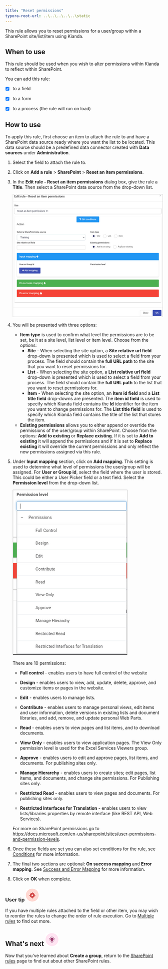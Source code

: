 ```yaml
---
title: "Reset permissions"
typora-root-url: ..\..\..\..\..\static
---
```


This rule allows you to reset permissions for a user/group within a SharePoint site/list/item using Kianda.

## When to use

This rule should be used when you wish to alter permissions within Kianda to reflect within SharePoint. 

You can add this rule:

- [x] to a field

- [x] to a form 

- [x] to a process (the rule will run on load)

 

## How to use

To apply this rule, first choose an item to attach the rule to and have a SharePoint data source ready where you want the list to be located. This data source should be a predefined data connector created with **Data sources** under **Administration**. 

1. Select the field to attach the rule to.

2. Click on **Add a rule** > **SharePoint** > **Reset an item permissions**.

3. In the **Edit rule - Reset an item permissions** dialog box, give the rule a **Title**. Then select a SharePoint data source from the drop-down list.

    ![Reset an item permissions dialog box](/images/reset-permis-rule.jpg)

4. You will be presented with three options:
   - **Item type** is used to confirm what level the permissions are to be set, be it at a site level, list level or item level. Choose from the options:
     - **Site** - When selecting the site option, a **Site relative url field** drop-down is presented which is used to select a field from your process. The field should contain the **full URL path** to the site that you want to reset permissions for.
     - **List** - When selecting the site option, a **List relative url field** drop-down is presented which is used  to select a field from your process. The field should contain the **full URL path** to the list that you want to reset permissions for. 
     - **Item** - When selecting the site option, an **Item id field** and a **List title field** drop-downs are presented. The **item id field** is used to specify which Kianda field contains the **Id** identifier for the item you want to change permissions for. The **List title field** is used to specify which Kianda field contains the title of the list that stores the item.
   - **Existing permissions** allows you to either append or override the permissions of the user/group within SharePoint. Choose from the options: **Add to existing** or **Replace existing**. If it is set to **Add to existing** it will append the permissions and if it is set to **Replace existing** it will override the current permissions and only reflect the new permissions assigned via this rule. 
   
5. Under **Input mapping** section, click on **Add mapping**. This setting is used to determine what level of permissions the user/group will be assigned.
   For **User or Group id**, select the field where the user is stored. This could be either a User Picker field or a text field.
   Select the **Permission level** from the drop-down list.  

    ![Permissions in SharePoint dialog box](/images/permissions-rule.jpg)

   There are 10 permissions:

   - **Full control** - enables users to have full control of the website

   - **Design** - enables users to view, add, update, delete, approve, and customize items or pages in the website.

   - **Edit** -  enables users to manage lists.

   - **Contribute** - enables users to manage personal views, edit items and user information, delete versions in existing lists and document libraries, and add, remove, and update personal Web Parts.

   - **Read** -  enables users to view pages and list items, and to download documents.

   - **View Only** - enables users to view application pages. The View Only permission level is used for the Excel Services Viewers group.

   - **Approve** - enables users to edit and approve pages, list items, and documents. For publishing sites only.

   - **Manage Hierarchy** - enables users to create sites; edit pages, list items, and documents, and change site permissions. For Publishing sites only.

   - **Restricted Read** - enables users to view pages and documents. For publishing sites only.

   - **Restricted Interfaces for Translation**  - enables users to view lists/libraries properties by remote interface (like REST API, Web Services).

   For more on SharePoint permissions go to https://docs.microsoft.com/en-us/sharepoint/sites/user-permissions-and-permission-levels.

6. Once these fields are set you can also set conditions for the rule, see [Conditions](/docs/platform/rules/general/add-conditions/) for more information. 

7. The final two sections are optional: **On success mapping** and **Error mapping**. See [Success and Error Mapping](/docs/platform/rules/general/success-error-mapping/) for more information. 

8. Click on **OK** when complete.



### User tip ![Target icon](/images/05.png) ###

If you have multiple rules attached to the field or other item, you may wish to reorder the rules to change the order of rule execution. Go to [Multiple rules](/docs/platform/rules/general/multiple-rules/)  to find out more. 



## What's next  ![Idea icon](/images/18.png) ##

Now that you've learned about **Create a group**, return to the [SharePoint rules](/docs/platform/rules/SharePoint/) page to find out about other SharePoint rules. 